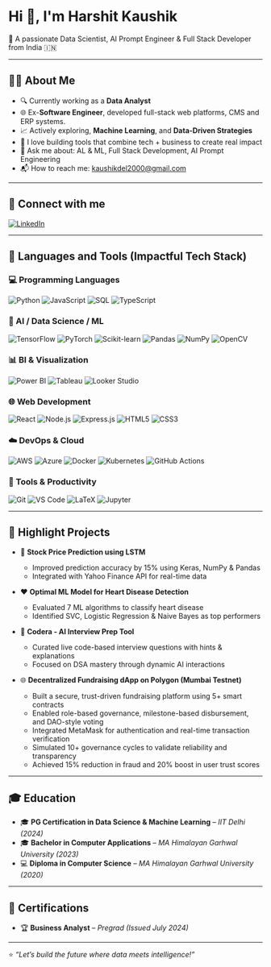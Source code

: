 # Hi 👋, I'm Harshit Kaushik

🎯 A passionate Data Scientist, AI Prompt Engineer & Full Stack Developer from India 🇮🇳

---

## 👨‍💻 About Me

- 🔍 Currently working as a **Data Analyst** 
- 🌐 Ex-**Software Engineer**, developed full-stack web platforms, CMS and ERP systems.
- 📈 Actively exploring, **Machine Learning**, and **Data-Driven Strategies**
- 🧠 I love building tools that combine tech + business to create real impact
- 💬 Ask me about: AL & ML, Full Stack Development, AI Prompt Engineering
- 📬 How to reach me: [kaushikdel2000@gmail.com](mailto:kaushikdel2000@gmail.com)

---

## 🔗 Connect with me

[![LinkedIn](https://img.shields.io/badge/-LinkedIn-blue?style=flat&logo=Linkedin&logoColor=white)](https://www.linkedin.com/in/harshitkaushik23)

---

## 🔧 Languages and Tools (Impactful Tech Stack)

### 💻 Programming Languages
![Python](https://img.shields.io/badge/-Python-3776AB?logo=python&logoColor=white)
![JavaScript](https://img.shields.io/badge/-JavaScript-F7DF1E?logo=javascript&logoColor=black)
![SQL](https://img.shields.io/badge/-SQL-4479A1?logo=postgresql&logoColor=white)
![TypeScript](https://img.shields.io/badge/-TypeScript-3178C6?logo=typescript&logoColor=white)

### 🧠 AI / Data Science / ML
![TensorFlow](https://img.shields.io/badge/-TensorFlow-FF6F00?logo=tensorflow&logoColor=white)
![PyTorch](https://img.shields.io/badge/-PyTorch-EE4C2C?logo=pytorch&logoColor=white)
![Scikit-learn](https://img.shields.io/badge/-Scikit--learn-F7931E?logo=scikit-learn&logoColor=white)
![Pandas](https://img.shields.io/badge/-Pandas-150458?logo=pandas&logoColor=white)
![NumPy](https://img.shields.io/badge/-NumPy-013243?logo=numpy&logoColor=white)
![OpenCV](https://img.shields.io/badge/-OpenCV-5C3EE8?logo=opencv&logoColor=white)

### 📊 BI & Visualization
![Power BI](https://img.shields.io/badge/-PowerBI-F2C811?logo=powerbi&logoColor=black)
![Tableau](https://img.shields.io/badge/-Tableau-E97627?logo=tableau&logoColor=white)
![Looker Studio](https://img.shields.io/badge/-Looker_Studio-4285F4?logo=googleanalytics&logoColor=white)

### 🌐 Web Development
![React](https://img.shields.io/badge/-React-20232A?logo=react&logoColor=61DAFB)
![Node.js](https://img.shields.io/badge/-Node.js-339933?logo=node.js&logoColor=white)
![Express.js](https://img.shields.io/badge/-Express.js-000000?logo=express&logoColor=white)
![HTML5](https://img.shields.io/badge/-HTML5-E34F26?logo=html5&logoColor=white)
![CSS3](https://img.shields.io/badge/-CSS3-1572B6?logo=css3&logoColor=white)

### ☁️ DevOps & Cloud
![AWS](https://img.shields.io/badge/-AWS-232F3E?logo=amazon-aws&logoColor=white)
![Azure](https://img.shields.io/badge/-Azure-0078D4?logo=microsoftazure&logoColor=white)
![Docker](https://img.shields.io/badge/-Docker-2496ED?logo=docker&logoColor=white)
![Kubernetes](https://img.shields.io/badge/-Kubernetes-326CE5?logo=kubernetes&logoColor=white)
![GitHub Actions](https://img.shields.io/badge/-GitHub%20Actions-2088FF?logo=githubactions&logoColor=white)

### 🧰 Tools & Productivity
![Git](https://img.shields.io/badge/-Git-F05032?logo=git&logoColor=white)
![VS Code](https://img.shields.io/badge/-VSCode-007ACC?logo=visual-studio-code&logoColor=white)
![LaTeX](https://img.shields.io/badge/-LaTeX-008080?logo=latex&logoColor=white)
![Jupyter](https://img.shields.io/badge/-Jupyter-F37626?logo=jupyter&logoColor=white)

---

## 🧠 Highlight Projects

- 🔮 **Stock Price Prediction using LSTM**
  - Improved prediction accuracy by 15% using Keras, NumPy & Pandas
  - Integrated with Yahoo Finance API for real-time data

- ❤️ **Optimal ML Model for Heart Disease Detection**
  - Evaluated 7 ML algorithms to classify heart disease
  - Identified SVC, Logistic Regression & Naive Bayes as top performers

- 🤖 **Codera - AI Interview Prep Tool**
  - Curated live code-based interview questions with hints & explanations
  - Focused on DSA mastery through dynamic AI interactions

- 🌐 **Decentralized Fundraising dApp on Polygon (Mumbai Testnet)**
  - Built a secure, trust-driven fundraising platform using 5+ smart contracts
  - Enabled role-based governance, milestone-based disbursement, and DAO-style voting
  - Integrated MetaMask for authentication and real-time transaction verification
  - Simulated 10+ governance cycles to validate reliability and transparency
  - Achieved 15% reduction in fraud and 20% boost in user trust scores

---

## 🎓 Education

- 🎓 **PG Certification in Data Science & Machine Learning** – *IIT Delhi (2024)*
- 🎓 **Bachelor in Computer Applications** – *MA Himalayan Garhwal University (2023)*
- 💻 **Diploma in Computer Science** – *MA Himalayan Garhwal University (2020)*

---

## 🏅 Certifications

- 🏆 **Business Analyst** – *Pregrad (Issued July 2024)*

---

⭐ *“Let’s build the future where data meets intelligence!”*
